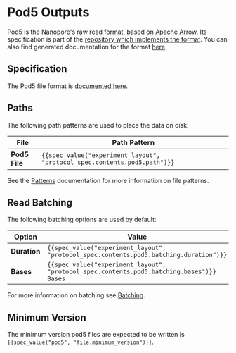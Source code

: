 Pod5 Outputs
============

Pod5 is the Nanopore's raw read format, based on [Apache Arrow](https://github.com/apache/arrow). Its specification is part of the  [repository which implements the format](https://github.com/nanoporetech/pod5-file-format). You can also find generated documentation for the format [here](https://pod5-file-format.readthedocs.io/).

Specification
-------------

The Pod5 file format is [documented here](https://pod5-file-format.readthedocs.io/en/latest/SPECIFICATION.html).

Paths
-----

The following path patterns are used to place the data on disk:

File           | Path Pattern
-------------- | ------------
**Pod5 File** | ``{{spec_value("experiment_layout", "protocol_spec.contents.pod5.path")}}``

See the [Patterns](../minknow/patterns.md) documentation for more information on file patterns.

Read Batching
-------------

The following batching options are used by default:


Option         | Value
-------------- | -----
**Duration**   | ``{{spec_value("experiment_layout", "protocol_spec.contents.pod5.batching.duration")}}``
**Bases**      | ``{{spec_value("experiment_layout", "protocol_spec.contents.pod5.batching.bases")}} Bases``

For more information on batching see [Batching](../minknow/batching.md).

Minimum Version
---------------

The minimum version pod5 files are expected to be written is ``{{spec_value("pod5", "file.minimum_version")}}``.
